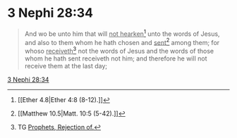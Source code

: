 # 3 Nephi 28:34

> And wo be unto him that will <u>not hearken</u>[^a] unto the words of Jesus, and also to them whom he hath chosen and <u>sent</u>[^b] among them; for whoso <u>receiveth</u>[^c] not the words of Jesus and the words of those whom he hath sent receiveth not him; and therefore he will not receive them at the last day;

[3 Nephi 28:34](https://www.churchofjesuschrist.org/study/scriptures/bofm/3-ne/28?lang=eng&id=p34#p34)


[^a]: [[Ether 4.8|Ether 4:8 (8-12).]]
[^b]: [[Matthew 10.5|Matt. 10:5 (5-42).]]
[^c]: TG [Prophets, Rejection of.](https://www.churchofjesuschrist.org/study/scriptures/tg/prophets-rejection-of?lang=eng)
